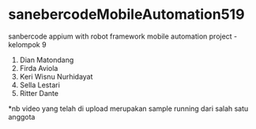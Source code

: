 # sanebercodeMobileAutomation519
sanbercode appium with robot framework mobile automation project - kelompok 9

1. Dian Matondang      
2. Firda Aviola
3. Keri Wisnu Nurhidayat
4. Sella Lestari
5. Ritter Dante

*nb video yang telah di upload merupakan sample running dari salah satu anggota
